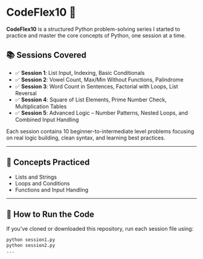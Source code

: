 # CodeFlex10 🚀

**CodeFlex10** is a structured Python problem-solving series I started to practice and master the core concepts of Python, one session at a time.

## 📚 Sessions Covered

- ✅ **Session 1**: List Input, Indexing, Basic Conditionals  
- ✅ **Session 2**: Vowel Count, Max/Min Without Functions, Palindrome  
- ✅ **Session 3**: Word Count in Sentences, Factorial with Loops, List Reversal  
- ✅ **Session 4**: Square of List Elements, Prime Number Check, Multiplication Tables  
- ✅ **Session 5**: Advanced Logic – Number Patterns, Nested Loops, and Combined Input Handling

Each session contains 10 beginner-to-intermediate level problems focusing on real logic building, clean syntax, and learning best practices.

---

## 🧠 Concepts Practiced

- Lists and Strings  
- Loops and Conditions  
- Functions and Input Handling

---

## 🔧 How to Run the Code

If you’ve cloned or downloaded this repository, run each session file using:

```bash
python session1.py
python session2.py
...
